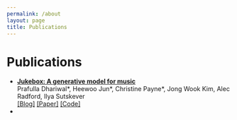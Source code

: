 ```yaml
---
permalink: /about
layout: page
title: Publications
---
```

# Publications 
- <b>[Jukebox: A generative model for music](https://openai.com/blog/jukebox/)</b> <br>
  Prafulla Dhariwal*, Heewoo Jun*, Christine Payne*, Jong Wook Kim, Alec Radford, Ilya Sutskever <br>
  [[Blog]](https://openai.com/blog/jukebox/) [[Paper]](https://arxiv.org/abs/2005.00341) [[Code]](https://github.com/openai/jukebox)
- 

